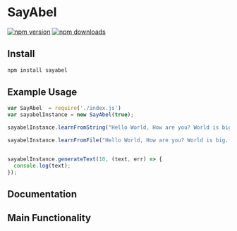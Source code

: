 ﻿# SayAbel
<a href="https://www.npmjs.com/package/sayabel"><img alt="npm version" src="https://img.shields.io/npm/v/sayabel.svg?style=flat-square"></a>
<a href="https://www.npmjs.com/package/sayabel"><img src="https://img.shields.io/npm/dm/syabel.svg?style=flat-square" alt="npm downloads"></a>

## Install
```bash
npm install sayabel
```

## Example Usage
```javascript
var SayAbel  = require('./index.js')
var sayabelInstance = new SayAbel(true);

sayabelInstance.learnFromString("Hello World, How are you? World is big. It is very big. It is not very big");

sayabelInstance.learnFromFile("Hello World, How are you? World is big. It is very big. It is not very big");


sayabelInstance.generateText(10, (text, err) => {
  console.log(text);
});
```
## Documentation

## Main Functionality


